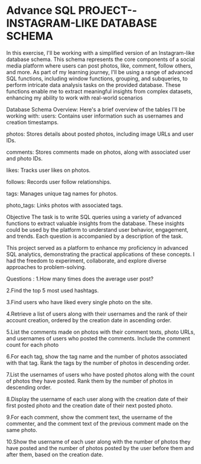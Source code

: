 # Advance SQL PROJECT--INSTAGRAM-LIKE DATABASE SCHEMA
In this exercise, I'll be working with a simplified version of an Instagram-like database schema. This schema represents the core components of a social media platform where users can post photos, like, comment, follow others, and more. As part of my learning journey, I'll be using a range of advanced SQL functions, including window functions, grouping, and subqueries, to perform intricate data analysis tasks on the provided database. These functions enable me to extract meaningful insights from complex datasets, enhancing my ability to work with real-world scenarios

Database Schema Overview:
Here's a brief overview of the tables I'll be working with: users: Contains user information such as usernames and creation timestamps.

photos: Stores details about posted photos, including image URLs and user IDs.

comments: Stores comments made on photos, along with associated user and photo IDs.

likes: Tracks user likes on photos.

follows: Records user follow relationships.

tags: Manages unique tag names for photos.

photo_tags: Links photos with associated tags.

Objective
The task is to write SQL queries using a variety of advanced functions to extract valuable insights from the database. These insights could be used by the platform to understand user behavior, engagement, and trends. Each question is accompanied by a description of the task.

This project served as a platform to enhance my proficiency in advanced SQL analytics, demonstrating the practical applications of these concepts. I had the freedom to experiment, collaborate, and explore diverse approaches to problem-solving.

Questions :
1.How many times does the average user post?

2.Find the top 5 most used hashtags.

3.Find users who have liked every single photo on the site.

4.Retrieve a list of users along with their usernames and the rank of their account creation, ordered by the creation date in ascending order.

5.List the comments made on photos with their comment texts, photo URLs, and usernames of users who posted the comments. Include the comment count for each photo

6.For each tag, show the tag name and the number of photos associated with that tag. Rank the tags by the number of photos in descending order.

7.List the usernames of users who have posted photos along with the count of photos they have posted. Rank them by the number of photos in descending order.

8.Display the username of each user along with the creation date of their first posted photo and the creation date of their next posted photo.

9.For each comment, show the comment text, the username of the commenter, and the comment text of the previous comment made on the same photo.

10.Show the username of each user along with the number of photos they have posted and the number of photos posted by the user before them and after them, based on the creation date.
